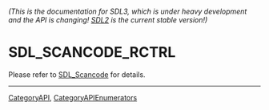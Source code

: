 ###### (This is the documentation for SDL3, which is under heavy development and the API is changing! [SDL2](https://wiki.libsdl.org/SDL2/) is the current stable version!)
# SDL_SCANCODE_RCTRL

Please refer to [SDL_Scancode](SDL_Scancode) for details.

----
[CategoryAPI](CategoryAPI), [CategoryAPIEnumerators](CategoryAPIEnumerators)


